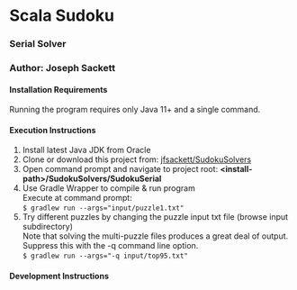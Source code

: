 # Scala Sudoku
### Serial Solver
### Author: Joseph Sackett

#### Installation Requirements
Running the program requires only Java 11+ and a single command.  

#### Execution Instructions
1. Install latest Java JDK from Oracle
2. Clone or download this project from: [jfsackett/SudokuSolvers](https://github.com/jfsackett/SudokuSolvers)
3. Open command prompt and navigate to project root: **&lt;install-path&gt;/SudokuSolvers/SudokuSerial**
4. Use Gradle Wrapper to compile & run program  
   Execute at command prompt:  
   `$ gradlew run --args="input/puzzle1.txt"`
5. Try different puzzles by changing the puzzle input txt file (browse input subdirectory)  
   Note that solving the multi-puzzle files produces a great deal of output. Suppress this with the -q command line option.  
   `$ gradlew run --args="-q input/top95.txt"`

#### Development Instructions
